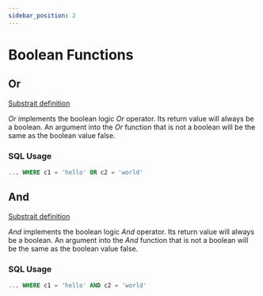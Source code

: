 ```yaml
---
sidebar_position: 2
---
```


# Boolean Functions

## Or

[Substrait definition](https://substrait.io/extensions/functions_boolean/#or)

*Or* implements the boolean logic *Or* operator. Its return value will always be a boolean.
An argument into the *Or* function that is not a boolean will be the same as the boolean value false.

### SQL Usage

```sql
... WHERE c1 = 'hello' OR c2 = 'world'
```

## And

[Substrait definition](https://substrait.io/extensions/functions_boolean/#and)

*And* implements the boolean logic *And* operator. Its return value will always be a boolean.
An argument into the *And* function that is not a boolean will be the same as the boolean value false.

### SQL Usage

```sql
... WHERE c1 = 'hello' AND c2 = 'world'
```